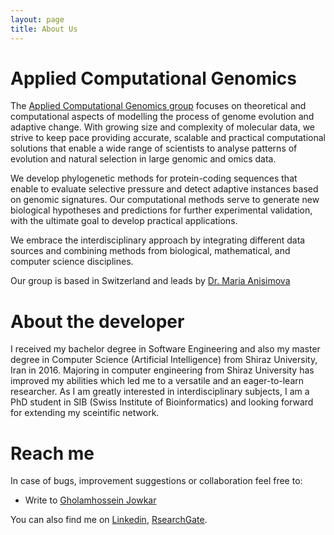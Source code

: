 ```yaml
---
layout: page
title: About Us
---
```

# Applied Computational Genomics

The [Applied Computational Genomics group](https://www.zhaw.ch/de/lsfm/institute-zentren/ias/forschung/computational-genomics/) focuses on theoretical and computational aspects of modelling the process of genome evolution and adaptive change. With growing size and complexity of molecular data, we strive to keep pace providing accurate, scalable and practical computational solutions that enable a wide range of scientists to analyse patterns of evolution and natural selection in large genomic and omics data. 

We develop phylogenetic methods for protein-coding sequences that enable to evaluate selective pressure and detect adaptive instances based on genomic signatures. Our computational methods serve to generate new biological hypotheses and predictions for further experimental validation, with the ultimate goal to develop practical applications.

We embrace the interdisciplinary approach by integrating different data sources and combining methods from biological, mathematical, and computer science disciplines.

Our group is based in Switzerland and leads by [Dr. Maria Anisimova](https://www.zhaw.ch/en/about-us/person/anis/)


# About the developer

I received my bachelor degree in Software Engineering and also my master degree in
Computer Science (Artificial Intelligence) from Shiraz University, Iran in 2016. Majoring in
computer engineering from Shiraz University has improved my abilities which led me to a versatile 
and an eager-to-learn researcher. As I am greatly interested in interdisciplinary subjects,
I am a PhD student in SIB (Swiss Institute of Bioinformatics) and 
looking forward for extending my sceintific network. 

# Reach me

In case of bugs, improvement suggestions or collaboration feel free to:

- Write to [Gholamhossein Jowkar](mailto:jowk@zhaw.ch)
    
You can also find me on [Linkedin](https://www.linkedin.com/in/gholam-hossein-jowkar/), [RsearchGate](https://www.researchgate.net/profile/Gholam-Hossein-Jowkar).

